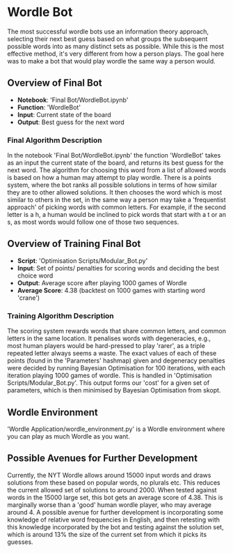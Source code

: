 # Wordle Bot
The most successful wordle bots use an information theory approach, selecting their next best guess based on what groups the subsequent possible words into as many distinct sets as possible. While this is the most effective method, it's very different from how a person plays. The goal here was to make a bot that would play wordle the same way a person would. 
## Overview of Final Bot
- **Notebook**: 'Final Bot/WordleBot.ipynb'
- **Function**: 'WordleBot'
- **Input**: Current state of the board
- **Output**: Best guess for the next word

### Final Algorithm Description
In the notebook 'Final Bot/WordleBot.ipynb' the function 'WordleBot' takes as an input the current state of the board, and returns its best guess for the next word. The algorithm for choosing this word from a list of allowed words is based on how a human may attempt to play wordle. There is a points system, where the bot ranks all possible solutions in terms of how similar they are to other allowed solutions. It then chooses the word which is most similar to others in the set, in the same way a person may take a 'frequentist approach' of picking words with common letters. For example, if the second letter is a h, a human would be inclined to pick words that start with a t or an s, as most words would follow one of those two sequences. 

## Overview of Training Final Bot
- **Script**: 'Optimisation Scripts/Modular_Bot.py'
- **Input**: Set of points/ penalties for scoring words and deciding the best choice word
- **Output**: Average score after playing 1000 games of Wordle
- **Average Score**: 4.38 (backtest on 1000 games with starting word 'crane')
### Training Algorithm Description
The scoring system rewards words that share common letters, and common letters in the same location. It penalises words with degeneracies, e.g., most human players would be hard-pressed to play 'rarer', as a triple repeated letter always seems a waste. The exact values of each of these points (found in the 'Parameters' hashmap) given and degeneracy penalties were decided by running Bayesian Optimisation for 100 iterations, with each iteration playing 1000 games of wordle. This is handled in 'Optimisation Scripts/Modular_Bot.py'. This output forms our 'cost' for a given set of parameters, which is then minimised by Bayesian Optimisation from skopt.

## Wordle Environment
'Wordle Application/wordle_environment.py' is a Wordle environment where you can play as much Wordle as you want. 
## Possible Avenues for  Further Development
Currently, the NYT Wordle allows around 15000 input words and draws solutions from these based on popular words, no plurals etc. This reduces the current allowed set of solutions to around 2000. When tested against words in the 15000 large set, this bot gets an average score of 4.38. This is marginally worse than a 'good' human wordle player, who may average around 4. A possible avenue for further development is incorporating some knowledge of relative word frequencies in English, and then retesting with this knowledge incorporated by the bot and testing against the solution set, which is around 13% the size of the current set from which it picks its guesses. 



